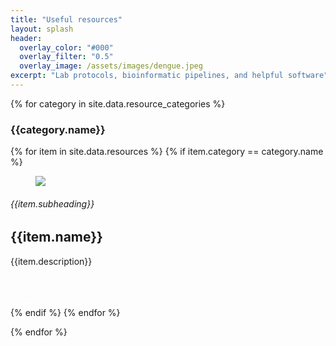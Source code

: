 ```yaml
---
title: "Useful resources"
layout: splash
header:
  overlay_color: "#000"
  overlay_filter: "0.5"
  overlay_image: /assets/images/dengue.jpeg
excerpt: "Lab protocols, bioinformatic pipelines, and helpful software"
---
```

<div>
{% for category in site.data.resource_categories %}
	<h3>{{category.name}}</h3>
	<section class="resourcesSection">
		{% for item in site.data.resources %}
			{% if item.category == category.name %}
				<div class="course">
					<figure>
						<img src="assets/images/{{item.picture}}"/>
					</figure>
					<div class="course-info">
						<h6>{{item.subheading}}</h6>
						<h2>{{item.name}}</h2>
						<p>{{item.description}}</p><br><br>
						<a class="btn" href="{{item.link}}" style="color: white !important">View</a>
					</div>
				</div>
			{% endif %}
		{% endfor %}  
	</section>

{% endfor %}
</div>